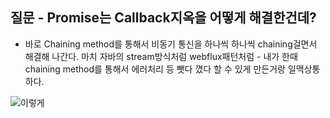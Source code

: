 ## 질문 - Promise는 Callback지옥을 어떻게 해결한건데? 
- 바로 Chaining method를 통해서 비동기 통신을 하나씩 하나씩 chaining걸면서 해결해 나간다.
마치 자바의 stream방식처럼 webflux패턴처럼 - 내가 한때 chaining method를 통해서 에러처리 등 뺏다 꼈다 할 수 있게 만든거랑 일맥상통하다.

![이렇게](https://github.com/taehyuklee/JavaScriptStudy/assets/89365465/773f35b4-81bd-45bd-bd76-00b27f740d55)
